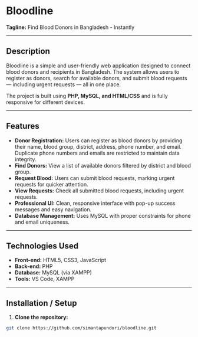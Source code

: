# Bloodline

**Tagline:** Find Blood Donors in Bangladesh - Instantly

---

## Description

Bloodline is a simple and user-friendly web application designed to connect blood donors and recipients in Bangladesh. The system allows users to register as donors, search for available donors, and submit blood requests — including urgent requests — all in one place.  

The project is built using **PHP, MySQL, and HTML/CSS** and is fully responsive for different devices.

---

## Features

- **Donor Registration:** Users can register as blood donors by providing their name, blood group, district, address, phone number, and email. Duplicate phone numbers and emails are restricted to maintain data integrity.
- **Find Donors:** View a list of available donors filtered by district and blood group.
- **Request Blood:** Users can submit blood requests, marking urgent requests for quicker attention.
- **View Requests:** Check all submitted blood requests, including urgent requests.
- **Professional UI:** Clean, responsive interface with pop-up success messages and easy navigation.
- **Database Management:** Uses MySQL with proper constraints for phone and email uniqueness.

---

## Technologies Used

- **Front-end:** HTML5, CSS3, JavaScript  
- **Back-end:** PHP  
- **Database:** MySQL (via XAMPP)  
- **Tools:** VS Code, XAMPP

---

## Installation / Setup

1. **Clone the repository:**

```bash
git clone https://github.com/simantapundori/bloodline.git

